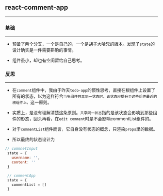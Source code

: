 ## react-comment-app
----

### 基础
----

- 预备了两个分支，一个是自己的，一个是胡子大哈兄的版本。发现了`state`的设计确实是一件需要斟酌的事情。

- 组件虽小，却也有空间留给自己思考。


### 反思
---

- 在`comment`组件中，我由于昨天`todo-app`的惯性思考，直接在根组件上设置了所有的状态，以为这样符合`当多组件共享同一状态时，该状态应提升至这些组件最近的根组件上。`这一原则。

- 实质上，是没有理解清楚这条原则。`共享同一状态`指的是该状态会影响到那些组件的形态，回头再看，在`edit comment`时是不会影响commentList组件的。

- 对于`commentList`组件而言，它自身没有状态的概念，只渲染`props`里的数据。

- 所以最终的状态设计为
``` javascript
// commnetInput 
 state = {
   username: '',
   content: ''
 }

 // commentApp 
 state = {
   commentList = []
 }
```